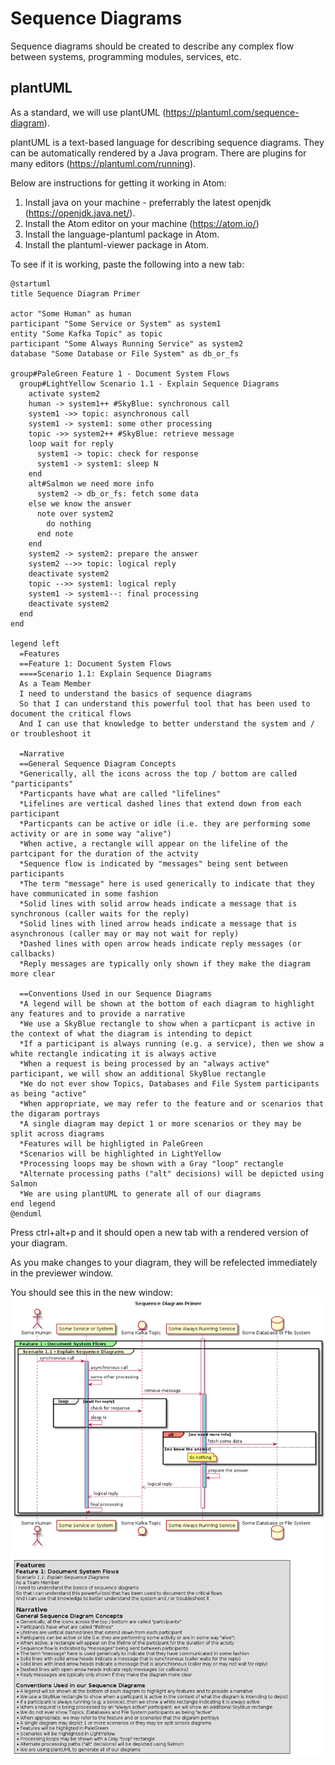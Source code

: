 # Sequence Diagrams
Sequence diagrams should be created to describe any complex flow between systems, programming modules, services, etc.

## plantUML
As a standard, we will use plantUML (https://plantuml.com/sequence-diagram).

plantUML is a text-based language for describing sequence diagrams.  They can be automatically rendered by a Java program.  There are plugins for many editors (https://plantuml.com/running).

Below are instructions for getting it working in Atom:

1. Install java on your machine - preferrably the latest openjdk (https://openjdk.java.net/).
1. Install the Atom editor on your machine (https://atom.io/)
1. Install the language-plantuml package in Atom.
1. Install the plantuml-viewer package in Atom.

To see if it is working, paste the following into a new tab:

```plantuml
@startuml
title Sequence Diagram Primer

actor "Some Human" as human
participant "Some Service or System" as system1
entity "Some Kafka Topic" as topic
participant "Some Always Running Service" as system2
database "Some Database or File System" as db_or_fs

group#PaleGreen Feature 1 - Document System Flows
  group#LightYellow Scenario 1.1 - Explain Sequence Diagrams
    activate system2
    human -> system1++ #SkyBlue: synchronous call
    system1 ->> topic: asynchronous call
    system1 -> system1: some other processing
    topic ->> system2++ #SkyBlue: retrieve message
    loop wait for reply
      system1 -> topic: check for response
      system1 -> system1: sleep N
    end
    alt#Salmon we need more info
      system2 -> db_or_fs: fetch some data
    else we know the answer
      note over system2
        do nothing
      end note
    end
    system2 -> system2: prepare the answer
    system2 -->> topic: logical reply
    deactivate system2
    topic -->> system1: logical reply
    system1 -> system1--: final processing
    deactivate system2
  end
end

legend left
  =Features
  ==Feature 1: Document System Flows
  ====Scenario 1.1: Explain Sequence Diagrams
  As a Team Member
  I need to understand the basics of sequence diagrams
  So that I can understand this powerful tool that has been used to document the critical flows
  And I can use that knowledge to better understand the system and / or troubleshoot it

  =Narrative
  ==General Sequence Diagram Concepts
  *Generically, all the icons across the top / bottom are called "participants"
  *Particpants have what are called "lifelines"
  *Lifelines are vertical dashed lines that extend down from each participant
  *Particpants can be active or idle (i.e. they are performing some activity or are in some way "alive")
  *When active, a rectangle will appear on the lifeline of the partcipant for the duration of the actvity
  *Sequence flow is indicated by "messages" being sent between participants
  *The term "message" here is used generically to indicate that they have communicated in some fashion
  *Solid lines with solid arrow heads indicate a message that is synchronous (caller waits for the reply)
  *Solid lines with lined arrow heads indicate a message that is asynchronous (caller may or may not wait for reply)
  *Dashed lines with open arrow heads indicate reply messages (or callbacks)
  *Reply messages are typically only shown if they make the diagram more clear

  ==Conventions Used in our Sequence Diagrams
  *A legend will be shown at the bottom of each diagram to highlight any features and to provide a narrative
  *We use a SkyBlue rectangle to show when a particpant is active in the context of what the diagram is intending to depict
  *If a participant is always running (e.g. a service), then we show a white rectangle indicating it is always active
  *When a request is being processed by an "always active" participant, we will show an additional SkyBlue rectangle
  *We do not ever show Topics, Databases and File System participants as being "active"
  *When appropriate, we may refer to the feature and or scenarios that the digaram portrays
  *A single diagram may depict 1 or more scenarios or they may be split across diagrams
  *Features will be highligted in PaleGreen
  *Scenarios will be highlighted in LightYellow
  *Processing loops may be shown with a Gray "loop" rectangle
  *Alternate processing paths ("alt" decisions) will be depicted using Salmon
  *We are using plantUML to generate all of our diagrams
end legend
@enduml
```

Press ctrl+alt+p and it should open a new tab with a rendered version of your diagram.

As you make changes to your diagram, they will be refelected immediately in the previewer window.

You should see this in the new window:
![Sequence Diagram Primer](sequence_diagram_primer.png)
